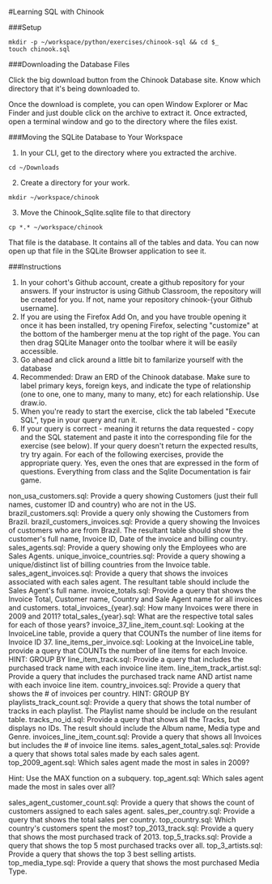 #Learning SQL with Chinook

###Setup

```
mkdir -p ~/workspace/python/exercises/chinook-sql && cd $_
touch chinook.sql
```

###Downloading the Database Files

Click the big download button from the Chinook Database site. Know which directory that it's being downloaded to.

Once the download is complete, you can open Window Explorer or Mac Finder and just double click on the archive to extract it. Once extracted, open a terminal window and go to the directory where the files exist.

###Moving the SQLite Database to Your Workspace

1. In your CLI, get to the directory where you extracted the archive.
```
cd ~/Downloads
```
2. Create a directory for your work.
```
mkdir ~/workspace/chinook
```
3. Move the Chinook_Sqlite.sqlite file to that directory
```
cp *.* ~/workspace/chinook
```
That file is the database. It contains all of the tables and data. You can now open up that file in the SQLite Browser application to see it.

###Instructions

1. In your cohort's Github account, create a github repository for your answers. If your instructor is using Github Classroom, the repository will be created for you. If not, name your repository chinook-{your Github username].
2. If you are using the Firefox Add On, and you have trouble opening it once it has been installed, try opening Firefox, selecting "customize" at the bottom of the hamberger menu at the top right of the page. You can then drag SQLite Manager onto the toolbar where it will be easily accessible.
3. Go ahead and click around a little bit to familarize yourself with the database
4. Recommended: Draw an ERD of the Chinook database. Make sure to label primary keys, foreign keys, and indicate the type of relationship (one to one, one to many, many to many, etc) for each relationship. Use draw.io.
5. When you're ready to start the exercise, click the tab labeled "Execute SQL", type in your query and run it.
6. If your query is correct - meaning it returns the data requested - copy and the SQL statement and paste it into the corresponding file for the exercise (see below). If your query doesn't return the expected results, try try again.
For each of the following exercises, provide the appropriate query. Yes, even the ones that are expressed in the form of questions. Everything from class and the Sqlite Documentation is fair game.

non_usa_customers.sql: Provide a query showing Customers (just their full names, customer ID and country) who are not in the US.
brazil_customers.sql: Provide a query only showing the Customers from Brazil.
brazil_customers_invoices.sql: Provide a query showing the Invoices of customers who are from Brazil. The resultant table should show the customer's full name, Invoice ID, Date of the invoice and billing country.
sales_agents.sql: Provide a query showing only the Employees who are Sales Agents.
unique_invoice_countries.sql: Provide a query showing a unique/distinct list of billing countries from the Invoice table.
sales_agent_invoices.sql: Provide a query that shows the invoices associated with each sales agent. The resultant table should include the Sales Agent's full name.
invoice_totals.sql: Provide a query that shows the Invoice Total, Customer name, Country and Sale Agent name for all invoices and customers.
total_invoices_{year}.sql: How many Invoices were there in 2009 and 2011?
total_sales_{year}.sql: What are the respective total sales for each of those years?
invoice_37_line_item_count.sql: Looking at the InvoiceLine table, provide a query that COUNTs the number of line items for Invoice ID 37.
line_items_per_invoice.sql: Looking at the InvoiceLine table, provide a query that COUNTs the number of line items for each Invoice. HINT: GROUP BY
line_item_track.sql: Provide a query that includes the purchased track name with each invoice line item.
line_item_track_artist.sql: Provide a query that includes the purchased track name AND artist name with each invoice line item.
country_invoices.sql: Provide a query that shows the # of invoices per country. HINT: GROUP BY
playlists_track_count.sql: Provide a query that shows the total number of tracks in each playlist. The Playlist name should be include on the resulant table.
tracks_no_id.sql: Provide a query that shows all the Tracks, but displays no IDs. The result should include the Album name, Media type and Genre.
invoices_line_item_count.sql: Provide a query that shows all Invoices but includes the # of invoice line items.
sales_agent_total_sales.sql: Provide a query that shows total sales made by each sales agent.
top_2009_agent.sql: Which sales agent made the most in sales in 2009?

Hint: Use the MAX function on a subquery.
top_agent.sql: Which sales agent made the most in sales over all?

sales_agent_customer_count.sql: Provide a query that shows the count of customers assigned to each sales agent.
sales_per_country.sql: Provide a query that shows the total sales per country.
top_country.sql: Which country's customers spent the most?
top_2013_track.sql: Provide a query that shows the most purchased track of 2013.
top_5_tracks.sql: Provide a query that shows the top 5 most purchased tracks over all.
top_3_artists.sql: Provide a query that shows the top 3 best selling artists.
top_media_type.sql: Provide a query that shows the most purchased Media Type.